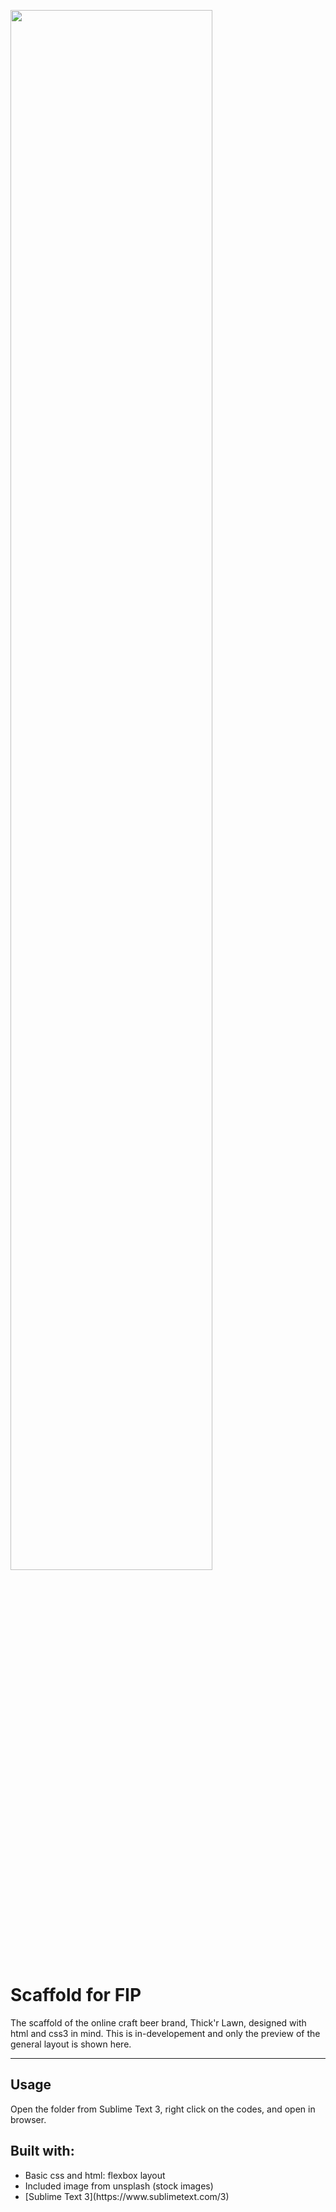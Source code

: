 <p align="centre">
<img src="images/beer_cap.jpg" width="80% style="max-width:100%;">
</p>
<h1>Scaffold for FIP</h1>
The scaffold of the online craft beer brand, Thick'r Lawn, designed with html and css3 in mind. 
This is in-developement and only the preview of the general layout is shown here. 

-----------------------------------------------------------
<h2>Usage</h2>
Open the folder from Sublime Text 3, right click on the codes, and open in browser.

<h2>Built with:</h2>
<ul>
<li>Basic css and html: flexbox layout</li>
<li>Included image from unsplash (stock images)</li>
<li>[Sublime Text 3](https://www.sublimetext.com/3)</li>
</ul>
